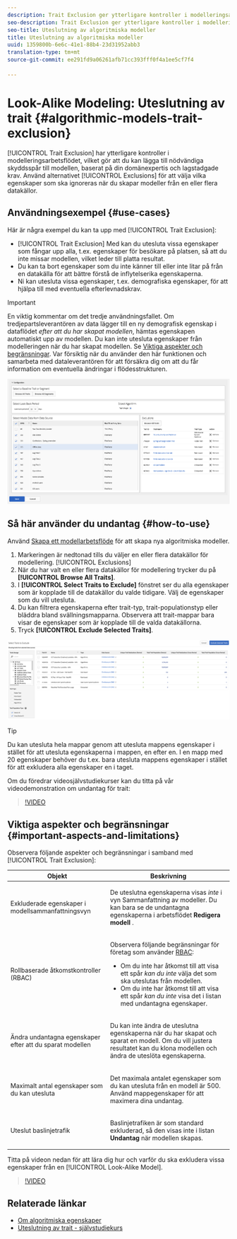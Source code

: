 ```yaml
---
description: Trait Exclusion ger ytterligare kontroller i modelleringsarbetsflödet, så att du kan lägga till nödvändiga skyddsspår i modellen baserat på din domänexpertis och lagstadgade krav. Använd alternativet Undantag för att välja vilka egenskaper som ska ignoreras när du skapar modeller från en eller flera datakällor.
seo-description: Trait Exclusion ger ytterligare kontroller i modelleringsarbetsflödet, så att du kan lägga till nödvändiga skyddsspår i modellen baserat på din domänexpertis och lagstadgade krav. Använd alternativet Undantag för att välja vilka egenskaper som ska ignoreras när du skapar modeller från en eller flera datakällor.
seo-title: Uteslutning av algoritmiska modeller
title: Uteslutning av algoritmiska modeller
uuid: 1359800b-6e6c-41e1-88b4-23d31952abb3
translation-type: tm+mt
source-git-commit: ee291fd9a06261afb71cc393fff0f4a1ee5cf7f4

---
```



# Look-Alike Modeling: Uteslutning av trait {#algorithmic-models-trait-exclusion}

[!UICONTROL Trait Exclusion] har ytterligare kontroller i modelleringsarbetsflödet, vilket gör att du kan lägga till nödvändiga skyddsspår till modellen, baserat på din domänexpertis och lagstadgade krav. Använd alternativet [!UICONTROL Exclusions] för att välja vilka egenskaper som ska ignoreras när du skapar modeller från en eller flera datakällor.

## Användningsexempel {#use-cases}

Här är några exempel du kan ta upp med [!UICONTROL Trait Exclusion]:

* [!UICONTROL Trait Exclusion] Med kan du utesluta vissa egenskaper som fångar upp alla, t.ex. egenskaper för besökare på platsen, så att du inte missar modellen, vilket leder till platta resultat.
* Du kan ta bort egenskaper som du inte känner till eller inte litar på från en datakälla för att bättre förstå de inflytelserika egenskaperna.
* Ni kan utesluta vissa egenskaper, t.ex. demografiska egenskaper, för att hjälpa till med eventuella efterlevnadskrav.

>[!IMPORTANT]
>
>En viktig kommentar om det tredje användningsfallet. Om tredjepartsleverantören av data lägger till en ny demografisk egenskap i dataflödet *efter att du har skapat modellen*, hämtas egenskapen automatiskt upp av modellen. Du kan inte utesluta egenskaper från modelleringen när du har skapat modellen. Se [Viktiga aspekter och begränsningar](../../features/algorithmic-models/trait-exclusion-algo-models.md#important-aspects-and-limitations). Var försiktig när du använder den här funktionen och samarbeta med dataleverantören för att försäkra dig om att du får information om eventuella ändringar i flödesstrukturen.

![](assets/lam_exclude_traits.png)

## Så här använder du undantag {#how-to-use}

Använd [Skapa ett modellarbetsflöde](../../features/algorithmic-models/create-model.md#build-model) för att skapa nya algoritmiska modeller.

1. Markeringen är nedtonad tills du väljer en eller flera datakällor för modellering. [!UICONTROL Exclusions]
2. När du har valt en eller flera datakällor för modellering trycker du på **[!UICONTROL Browse All Traits]**.
3. I **[!UICONTROL Select Traits to Exclude]** fönstret ser du alla egenskaper som är kopplade till de datakällor du valde tidigare. Välj de egenskaper som du vill utesluta.
4. Du kan filtrera egenskaperna efter trait-typ, trait-populationstyp eller bläddra bland svällningsmapparna. Observera att trait-mappar bara visar de egenskaper som är kopplade till de valda datakällorna.
5. Tryck **[!UICONTROL Exclude Selected Traits]**.

![trait-exclusions](assets/trait-exclusions-browse-traits.png)

>[!TIP]
>
>Du kan utesluta hela mappar genom att utesluta mappens egenskaper i stället för att utesluta egenskaperna i mappen, en efter en. I en mapp med 20 egenskaper behöver du t.ex. bara utesluta mappens egenskaper i stället för att exkludera alla egenskaper en i taget.

Om du föredrar videosjälvstudiekurser kan du titta på vår videodemonstration om undantag för trait:

>[!VIDEO](https://video.tv.adobe.com/v/25569/?quality=12)

## Viktiga aspekter och begränsningar {#important-aspects-and-limitations}

Observera följande aspekter och begränsningar i samband med [!UICONTROL Trait Exclusion]:

<table id="table_BA5C3545BC9E4717BD567B00C803AA53"> 
 <thead> 
  <tr> 
   <th colname="col1" class="entry"> Objekt </th> 
   <th colname="col2" class="entry"> Beskrivning </th>
  </tr> 
 </thead>
 <tbody> 
  <tr> 
   <td colname="col1"> <p>Exkluderade egenskaper i modellsammanfattningsvyn </p> </td>
   <td colname="col2"> <p>De uteslutna egenskaperna visas <i>inte</i> i vyn Sammanfattning av modeller. Du kan bara se de undantagna egenskaperna i arbetsflödet <b><span class="uicontrol"> Redigera modell</span></b> . </p> </td>
  </tr> 
  <tr> 
   <td colname="col1"> <p>Rollbaserade åtkomstkontroller (RBAC) </p> </td>
   <td colname="col2"> <p>Observera följande begränsningar för företag som använder <a href="../../features/administration/administration-overview.md#administration"> RBAC</a>: </p> <p>
     <ul id="ul_38A4056C235B428C822EA4A353893786"> 
      <li id="li_2624FB35581F4807B8530910D63FFDBF">Om du inte har åtkomst till att visa ett spår <i>kan du inte</i> välja det som ska uteslutas från modellen. </li>
      <li id="li_3FD7A12AAAA8462EA84A760C05F20379">Om du inte har åtkomst till att visa ett spår <i>kan du inte</i> visa det i listan med undantagna egenskaper. </li>
     </ul> </p> </td>
  </tr> 
  <tr> 
   <td colname="col1"> <p>Ändra undantagna egenskaper efter att du sparat modellen </p> </td>
   <td colname="col2"> <p>Du kan inte ändra de uteslutna egenskaperna när du har skapat och sparat en modell. Om du vill justera resultatet kan du klona modellen och ändra de uteslöta egenskaperna. </p> </td>
  </tr> 
  <tr> 
   <td colname="col1"> <p>Maximalt antal egenskaper som du kan utesluta </p> </td>
   <td colname="col2"> <p>Det maximala antalet egenskaper som du kan utesluta från en modell är 500. Använd mappegenskaper för att maximera dina undantag. </p> </td>
  </tr> 
  <tr> 
   <td colname="col1"> <p>Uteslut baslinjetrafik </p> </td>
   <td colname="col2"> <p>Baslinjetrafiken är som standard exkluderad, så den visas inte i listan <b><span class="uicontrol"> Undantag</span></b> när modellen skapas. </p> </td>
  </tr>
 </tbody>
</table>

Titta på videon nedan för att lära dig hur och varför du ska exkludera vissa egenskaper från en [!UICONTROL Look-Alike Model].

>[!VIDEO](https://video.tv.adobe.com/v/25569/)

## Relaterade länkar

* [Om algoritmiska egenskaper](/help/using/features/algorithmic-models/understanding-models.md)
* [Uteslutning av trait - självstudiekurs](https://helpx.adobe.com/audience-manager/kt/using/excluding-traits-look-alike-model-feature-video-use.html)